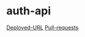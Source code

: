 # auth-api
[Deployed-URL](https://auth-api-z0cf.onrender.com/)
[Pull-requests](https://github.com/MalekHasan/auth-api/pulls)
